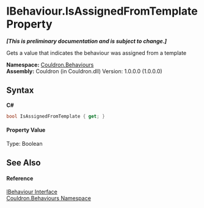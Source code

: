 # IBehaviour.IsAssignedFromTemplate Property 
 _**\[This is preliminary documentation and is subject to change.\]**_

Gets a value that indicates the behaviour was assigned from a template

**Namespace:**&nbsp;<a href="N_Couldron_Behaviours">Couldron.Behaviours</a><br />**Assembly:**&nbsp;Couldron (in Couldron.dll) Version: 1.0.0.0 (1.0.0.0)

## Syntax

**C#**<br />
``` C#
bool IsAssignedFromTemplate { get; }
```


#### Property Value
Type: Boolean

## See Also


#### Reference
<a href="T_Couldron_Behaviours_IBehaviour">IBehaviour Interface</a><br /><a href="N_Couldron_Behaviours">Couldron.Behaviours Namespace</a><br />